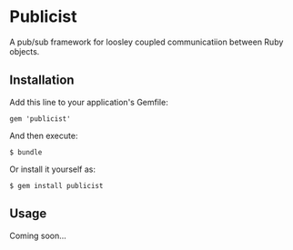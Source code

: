 # Publicist

A pub/sub framework for loosley coupled communicatiion between Ruby objects.


## Installation

Add this line to your application's Gemfile:

    gem 'publicist'

And then execute:

    $ bundle

Or install it yourself as:

    $ gem install publicist


## Usage

Coming soon...
